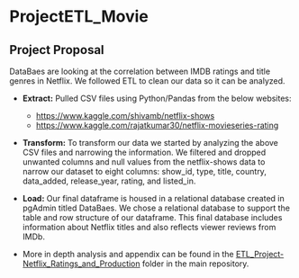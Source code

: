 # ProjectETL_Movie

## Project Proposal 

DataBaes are looking at the correlation between IMDB ratings and title genres in Netflix. We followed ETL to clean our data so it can be analyzed.   

* **Extract:** Pulled CSV files using Python/Pandas from the below websites:
  - https://www.kaggle.com/shivamb/netflix-shows
  - https://www.kaggle.com/rajatkumar30/netflix-movieseries-rating

* **Transform:**  To transform our data we started by analyzing the above CSV files and narrowing the information. We filtered and dropped unwanted columns and null values from the netflix-shows data to narrow our dataset to eight columns: show_id, type, title, country, data_added, release_year, rating, and listed_in.

* **Load:** Our final dataframe is housed in a relational database created in pgAdmin titled DataBaes. We chose a relational database to support the table and row structure of our dataframe. This final database includes information about Netflix titles and also reflects viewer reviews from IMDb.
* More in depth analysis and appendix can be found in the <ins>ETL_Project-Netflix_Ratings_and_Production</ins> folder in the main repository.
